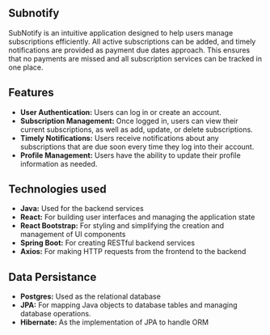 ## Subnotify

SubNotify is an intuitive application designed to help users manage subscriptions efficiently. All active subscriptions can be added, and timely notifications are provided as payment due dates approach. This ensures that 
no payments are missed and all subscription services can be tracked in one place.

## Features
- **User Authentication:** Users can log in or create an account.
- **Subscription Management:** Once logged in, users can view their current subscriptions, as well as add, update, or delete subscriptions.
- **Timely Notifications:** Users receive notifications about any subscriptions that are due soon every time they log into their account.
- **Profile Management:** Users have the ability to update their profile information as needed.

## Technologies used
- **Java:** Used for the backend services
- **React:** For building user interfaces and managing the application state
- **React Bootstrap:** For styling and simplifying the creation and management of UI components
- **Spring Boot:** For creating RESTful backend services
- **Axios:** For making HTTP requests from the frontend to the backend

## Data Persistance
- **Postgres:** Used as the relational database
- **JPA:** For mapping Java objects to database tables and managing database operations.
- **Hibernate:**  As the implementation of JPA to handle ORM


  
